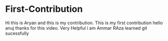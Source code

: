 # First-Contribution
Hi this is Aryan and this is my contribution.
This is my first contribution
hello anuj thanks for this video. Very Helpful
i am Ammar RAza learned git sucessfully
